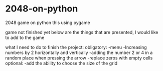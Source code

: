 # 2048-on-python
2048 game on python this using pygame

game not finished yet
below are the things that are presented, I would like to add to the game

what I need to do to finish the project:
  obligatory:
    -menu
    -Increasing numbers by 2 horizontally and vertically
    -adding the number 2 or 4 in a random place when pressing the arrow
    -replace zeros with empty cells
  optional:
    -add the ability to choose the size of the grid
